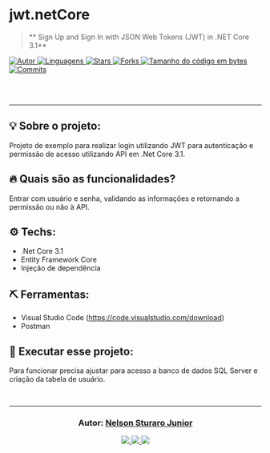 ﻿# jwt.netCore

> ** Sign Up and Sign In with JSON Web Tokens (JWT) in .NET Core 3.1**

<a href="https://github.com/nelsonstj">
  <img alt="Autor" src="https://img.shields.io/badge/autor-NelsonSturaroJunior-004400?style=flat-square">
</a>

<a href="#">
  <img alt="Linguagens" src="https://img.shields.io/github/languages/count/nelsonstj/jwt.netCore?color=004400&style=flat-square">
</a>

<a href="https://github.com/nelsonstj/jwt.netCore/stargazers">
  <img alt="Stars" src="https://img.shields.io/github/stars/nelsonstj/jwt.netCore?color=004400&style=flat-square">
</a>

<a href="https://github.com/nelsonstj/jwt.netCore/network/members">
  <img alt="Forks" src="https://img.shields.io/github/forks/nelsonstj/jwt.netCore?color=004400&style=flat-square">
</a>

<a href="#">
  <img alt="Tamanho do código em bytes" src="https://img.shields.io/github/languages/code-size/nelsonstj/jwt.netCore?color=004400&style=flat-square">
</a>

<a href="https://github.com/nelsonstj/jwt.netCore/commits/master">
  <img alt="Commits" src="https://img.shields.io/github/last-commit/nelsonstj/jwt.netCore?color=004400&style=flat-square">
</a>

<br/><br/>
<hr/>

## 💡 Sobre o projeto:
Projeto de exemplo para realizar login utilizando JWT para autenticação e permissão de acesso utilizando API em .Net Core 3.1.

## 🔥 Quais são as funcionalidades?
Entrar com usuário e senha, validando as informações e retornando a permissão ou não à API.

## ⚙️ Techs:
- .Net Core 3.1
- Entity Framework Core
- Injeção de dependência

## ⛏ Ferramentas:
- Visual Studio Code (https://code.visualstudio.com/download)
- Postman

## 🏁 Executar esse projeto:
Para funcionar precisa ajustar para acesso a banco de dados SQL Server e criação da tabela de usuário.

<br/>

---

<h3 align="center">
  Autor: <a alt="Nelson Sturaro Junior" href="https://github.com/nelsonstj">Nelson Sturaro Junior</a>
</h3>

<p align="center">
  <a alt="Nelson Sturaro Junior - Linkedin" href="https://www.linkedin.com/in/nelsonstj/">
    <img src="https://img.shields.io/badge/LinkedIn-Nelson%20Sturaro%20Junior-blue?logo=linkedin"/>
  </a>
  <a alt="Nelson Sturaro Junior - GitHub" href="https://github.com/nelsonstj">
    <img src="https://img.shields.io/badge/GitHub-nelsonstj-lightgrey?logo=github"/>
  </a>
  <a alt="Nelson Sturaro Junior - Twitter" href="https://twitter.com/nelsonstj">
    <img src="https://img.shields.io/badge/Twitter-nelsonstj-blue?logo=twitter"/>
  </a>
</p>

